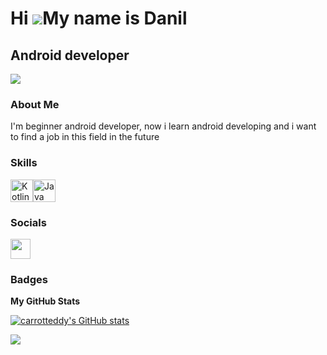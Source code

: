 Hi ![](https://user-images.githubusercontent.com/18350557/176309783-0785949b-9127-417c-8b55-ab5a4333674e.gif)My name is Danil
=============================================================================================================================

Android developer
-----------------

<a href="https://www.github.com/carrotteddy" target="_blank" rel="noreferrer"><img
src="https://img.shields.io/github/followers/carrotteddy?logo=github&style=for-the-badge&color=0891b2&labelColor=27272a" /></a>

### __About Me__
I'm beginner android developer, now i learn android developing and i want to find a job in this field in the future

### Skills

<p align="left">
<a href="https://kotlinlang.org/" target="_blank" rel="noreferrer"><img src="https://raw.githubusercontent.com/danielcranney/readme-generator/main/public/icons/skills/kotlin-colored.svg" width="36" height="36" alt="Kotlin" /></a><a href="https://www.oracle.com/java/" target="_blank" rel="noreferrer"><img src="https://raw.githubusercontent.com/danielcranney/readme-generator/main/public/icons/skills/java-colored.svg" width="36" height="36" alt="Java" /></a>
</p>

### Socials

<p align="left"> <a href="https://www.github.com/carrotteddy" target="_blank" rel="noreferrer"> <picture> <source media="(prefers-color-scheme: dark)" srcset="https://raw.githubusercontent.com/danielcranney/readme-generator/main/public/icons/socials/github-dark.svg" /> <source media="(prefers-color-scheme: light)" srcset="https://raw.githubusercontent.com/danielcranney/readme-generator/main/public/icons/socials/github.svg" /> <img src="https://raw.githubusercontent.com/danielcranney/readme-generator/main/public/icons/socials/github.svg" width="32" height="32" /> </picture> </a>
</p>

### Badges

<b>My GitHub Stats</b>

<a href="http://www.github.com/carrotteddy"><img src="https://github-readme-stats.vercel.app/api?username=carrotteddy&show_icons=true&hide=&count_private=true&title_color=3382ed&text_color=ffffff&icon_color=0891b2&bg_color=27272a&hide_border=true&show_icons=true" alt="carrotteddy's GitHub stats" /></a>

<a href="http://www.github.com/carrotteddy"><img src="https://github-readme-streak-stats.herokuapp.com/?user=carrotteddy&stroke=ffffff&background=27272a&ring=3382ed&fire=3382ed&currStreakNum=ffffff&currStreakLabel=3382ed&sideNums=ffffff&sideLabels=ffffff&dates=ffffff&hide_border=true" /></a>
